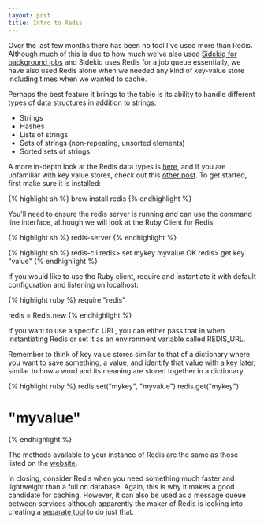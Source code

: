 ```yaml
---
layout: post
title: Intro to Redis
---
```


Over the last few months there has been no tool I've used more than Redis. Although much of this is due to how much we've also used [Sidekiq for background jobs](/2015/02/04/sidekiq-in-rails/) and Sidekiq uses Redis for a job queue essentially, we have also used Redis alone when we needed any kind of key-value store including times when we wanted to cache.

Perhaps the best feature it brings to the table is its ability to handle different types of data structures in addition to strings:

* Strings
* Hashes
* Lists of strings
* Sets of strings (non-repeating, unsorted elements)
* Sorted sets of strings

A more in-depth look at the Redis data types is [here](http://redis.io/topics/data-types-intro), and if you are unfamiliar with key value stores, check out this [other post](2015/02/09/what-are-key-value-stores/). To get started, first make sure it is installed:

{% highlight sh %}
brew install redis
{% endhighlight %}

You'll need to ensure the redis server is running and can use the command line interface, although we will look at the Ruby Client for Redis.

{% highlight sh %}
redis-server
{% endhighlight %}

{% highlight sh %}
redis-cli
redis> set mykey myvalue
OK
redis> get key
"value"
{% endhighlight %}

If you would like to use the Ruby client, require and instantiate it with default configuration and listening on localhost:

{% highlight ruby %}
require "redis"

redis = Redis.new
{% endhighlight %}

If you want to use a specific URL, you can either pass that in when instantiating Redis or set it as an environment variable called REDIS_URL.

Remember to think of key value stores similar to that of a dictionary where you want to save something, a value, and identify that value with a key later, similar to how a word and its meaning are stored together in a dictionary.

{% highlight ruby %}
redis.set("mykey", "myvalue")
redis.get("mykey")
# "myvalue"
{% endhighlight %}

The methods available to your instance of Redis are the same as those listed on the [website](http://redis.io/commands).

In closing, consider Redis when you need something much faster and lightweight than a full on database. Again, this is why it makes a good candidate for caching. However, it can also be used as a message queue between services although apparently the maker of Redis is looking into creating a [separate tool](http://antirez.com/news/88) to do just that.

